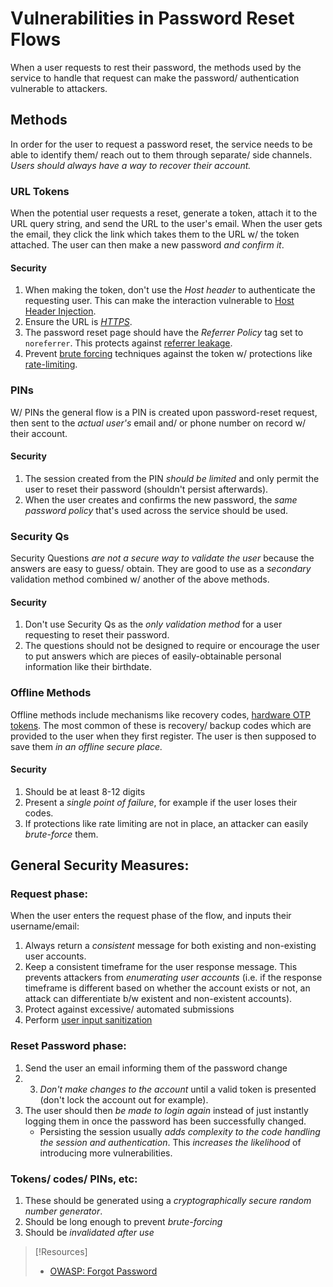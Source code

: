 
# Vulnerabilities in Password Reset Flows
When a user requests to rest their password, the methods used by the service to handle that request can make the password/ authentication vulnerable to attackers.
## Methods
In order for the user to request a password reset, the service needs to be able to identify them/ reach out to them through separate/ side channels. *Users should always have a way to recover their account.*
### URL Tokens
When the potential user requests a reset, generate a token, attach it to the URL query string, and send the URL to the user's email. When the user gets the email, they click the link which takes them to the URL w/ the token attached. The user can then make a new password *and confirm it*.
#### Security
1. When making the token, don't use the *Host header* to authenticate the requesting user. This can make the interaction vulnerable to [Host Header Injection](/cybersecurity/TTPs/exploitation/injection/HHI.md).
2. Ensure the URL is *[HTTPS](www/HTTPS.md)*.
3. The password reset page should have the *Referrer Policy* tag set to `noreferrer`. This protects against [referrer leakage](/cybersecurity/vulnerabilities/referrer-leakage.md).
4. Prevent [brute forcing]() techniques against the token w/ protections like [rate-limiting](/cybersecurity/defense/rate-limiting.md).
### PINs
W/ PINs the general flow is a PIN is created upon password-reset request, then sent to the *actual user's* email and/ or phone number on record w/ their account.
#### Security
1. The session created from the PIN *should be limited* and only permit the user to reset their password (shouldn't persist afterwards).
2. When the user creates and confirms the new password, the *same password policy* that's used across the service should be used.
### Security Qs
Security Questions *are not a secure way to validate the user* because the answers are easy to guess/ obtain. They are good to use as a *secondary* validation method combined w/ another of the above methods.
#### Security
1. Don't use Security Qs as the *only validation method* for a user requesting to reset their password.
2. The questions should not be designed to require or encourage the user to put answers which are pieces of easily-obtainable personal information like their birthdate.
### Offline Methods
Offline methods include mechanisms like recovery codes, [hardware OTP tokens](/cybersecurity/opsec/OTP-token.md). The most common of these is recovery/ backup codes which are provided to the user when they first register. The user is then supposed to save them *in an offline secure place.*
#### Security
1. Should be at least 8-12 digits
2. Present a *single point of failure*, for example if the user loses their codes.
3. If protections like rate limiting are not in place, an attacker can easily *brute-force* them.
## General Security Measures:
### Request phase:
When the user enters the request phase of the flow, and inputs their username/email:
1. Always return a *consistent* message for both existing and non-existing user accounts.
2. Keep a consistent timeframe for the user response message. This prevents attackers from *enumerating user accounts* (i.e. if the response timeframe is different based on whether the account exists or not, an attack can differentiate b/w existent and non-existent accounts).
3. Protect against excessive/ automated submissions
4. Perform [user input sanitization](/cybersecurity/defense/input-validation.md)
### Reset Password phase:
1. Send the user an email informing them of the password change
2. 3. *Don't make changes to the account* until a valid token is presented (don't lock the account out for example).
3. The user should then *be made to login again* instead of just instantly logging them in once the password has been successfully changed.
	- Persisting the session usually *adds complexity to the code handling the session and authentication*. This *increases the likelihood* of introducing more vulnerabilities.
### Tokens/ codes/ PINs, etc:
1. These should be generated using a *cryptographically secure random number generator*.
2. Should be long enough to prevent *brute-forcing*
3. Should be *invalidated after use*

> [!Resources]
> - [OWASP: Forgot Password](https://cheatsheetseries.owasp.org/cheatsheets/Forgot_Password_Cheat_Sheet.html)
